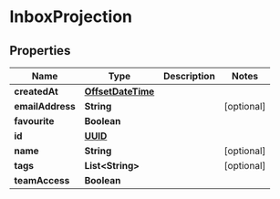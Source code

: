 

# InboxProjection

## Properties

Name | Type | Description | Notes
------------ | ------------- | ------------- | -------------
**createdAt** | [**OffsetDateTime**](OffsetDateTime) |  | 
**emailAddress** | **String** |  |  [optional]
**favourite** | **Boolean** |  | 
**id** | [**UUID**](UUID) |  | 
**name** | **String** |  |  [optional]
**tags** | **List&lt;String&gt;** |  |  [optional]
**teamAccess** | **Boolean** |  | 



